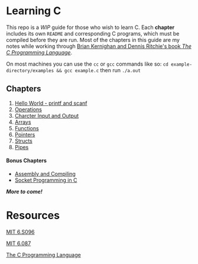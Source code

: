 # Learning C

This repo is a *WIP* guide for those who wish to learn C. Each **chapter** includes its own `README` and corresponding C programs, which must be compiled before they are run. Most of the chapters in this guide are my notes while working through [Brian Kernighan and Dennis Ritchie's book _The C Programming Language_](https://en.wikipedia.org/wiki/The_C_Programming_Language). 

On most machines you can use the `cc` or `gcc` commands like so: `cd example-directory/examples && gcc example.c` then run `./a.out`

## Chapters
1. [Hello World - printf and scanf](https://github.com/jaqarrick/c-info/tree/main/hello-world)
2. [Operations](https://github.com/jaqarrick/c-info/tree/main/operations)
3. [Charcter Input and Output](https://github.com/jaqarrick/c-info/tree/main/char-input-output)
4. [Arrays](https://github.com/jaqarrick/c-info/tree/main/arrays)
5. [Functions](https://github.com/jaqarrick/c-info/tree/main/functions)
5. [Pointers](https://github.com/jaqarrick/c-info/tree/main/pointers)
6. [Structs](https://github.com/jaqarrick/c-info/tree/main/structs)
7. [Pipes](https://github.com/jaqarrick/c-info/tree/main/pipes)

#### Bonus Chapters
- [Assembly and Compiling](https://github.com/jaqarrick/c-info/tree/main/compiling-c)
- [Socket Programming in C](https://github.com/jaqarrick/c-sockets)

***More to come!***



# Resources

[MIT 6.S096](https://ocw.mit.edu/courses/electrical-engineering-and-computer-science/6-s096-introduction-to-c-and-c-january-iap-2013/index.htm)

[MIT 6.087](https://ocw.mit.edu/courses/electrical-engineering-and-computer-science/6-087-practical-programming-in-c-january-iap-2010/index.htm)

[The C Programming Language](https://en.wikipedia.org/wiki/The_C_Programming_Language)
